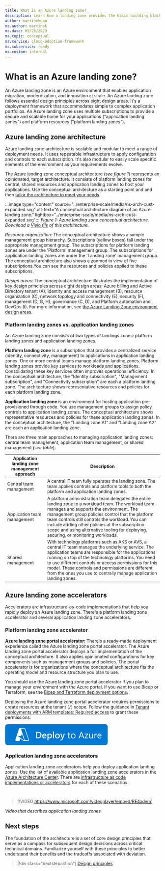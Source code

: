 ```yaml
---
title: What is an Azure landing zone?
description: Learn how a landing zone provides the basic building block of any cloud adoption environment.
author: martinekuan
ms.author: martinek
ms.date: 05/26/2023
ms.topic: conceptual
ms.service: cloud-adoption-framework
ms.subservice: ready
ms.custom: internal
---
```


# What is an Azure landing zone?

An Azure landing zone is an Azure environment that enables application migration, modernization, and innovation at scale. An Azure landing zone follows essential design principles across eight design areas. It's a deployment framework that accommodates simple to complex application portfolios. An Azure landing zone uses multiple subscriptions to provide a secure and scalable home for your applications ("application landing zones") and platform resources ("platform landing zones").

## Azure landing zone architecture

Azure landing zone architecture is scalable and modular to meet a range of deployment needs. It uses repeatable infrastructure to apply configuration and controls to each subscription. It's also modular to easily scale specific elements of the environment as your requirements evolve.

The Azure landing zone conceptual architecture (*see figure 1*) represents an opinionated, target architecture. It consists of platform landing zones for central, shared resources and application landing zones to host your applications. Use the conceptual architecture as a starting point and and then [tailor the architecture to meet your needs](./tailoring-alz.md).

:::image type="content" source="../enterprise-scale/media/ns-arch-cust-expanded.svg" alt-text="A conceptual architecture diagram of an Azure landing zone." lightbox="../enterprise-scale/media/ns-arch-cust-expanded.svg":::
*Figure 1: Azure landing zone conceptual architecture. Download a [Visio file](https://raw.githubusercontent.com/microsoft/CloudAdoptionFramework/master/ready/enterprise-scale-architecture.vsdx) of this architecture.*

*Resource organization:* The conceptual architecture shows a sample management group hierarchy. Subscriptions (yellow boxes) fall under the appropriate management group. The subscriptions for platform landing zones are under the 'Platform' management group. The subscriptions for application landing zones are under the 'Landing zone' management group. The conceptual architecture also shows a zoomed in view of five subscriptions.You can see the resources and policies applied to these subscriptions.

*Design areas:* The conceptual architecture illustrates the implementation of key design principles across eight design areas: Azure billing and Active Directory tenant (A), identity and access management (B), resource organization (C), network topology and connectivity (E), security (F), management (D, G, H), governance (C, D), and Platform automation and DevOps (I). For more information, see [the Azure Landing Zone environment design areas](./design-areas.md#environment-design-areas).

### Platform landing zones vs. application landing zones

An Azure landing zone consists of two types of landings zones: platform landing zones and application landing zones.

**Platform landing zone** is a subscription that provides a centralized service (identity, connectivity, management) to applications in application landing zones. One or more central teams manage platform landing zones. Platform landing zones provide key services to workloads and applications. Consolidating these key services often improves operational efficiency. In the conceptual architecture, the "Identity subscription", "Management subscription", and "Connectivity subscription" are each a platform landing zone. The architecture shows representative resources and policies for each platform landing zone.

**Application landing zone** is an environment for hosting application pre-provisioned through code. You use management groups to assign policy controls to application landing zones. The conceptual architecture shows representative resources and policies for these application landing zones. In the conceptual architecture, the "Landing zone A1" and "Landing zone A2" are each an application landing zone.

There are three main approaches to managing application landing zones: central team management, application team management, or shared management (*see table*).

| Application landing zone management approach | Description |
| --- | --- |
| Central team management | A central IT team fully operates the landing zone. The team applies controls and platform tools to both the platform and application landing zones.
| Application team management | A platform administration team delegates the entire landing zone to a workload team. The workload team manages and supports the environment. The management group policies control that the platform team controls still controls the workload. You can include adding other policies at the subscription scope and using alternative tooling for deploying, securing, or monitoring workloads.|
| Shared management | With technology platforms such as AKS or AVS, a central IT team manages the underlying service. The application teams are responsible for the applications running on top of the technology platforms. You need to use different controls or access permissions for this model. These controls and permissions are different from the ones you use to centrally manage application landing zones.  

## Azure landing zone accelerators

Accelerators are infrastructure-as-code implementations that help you rapidly deploy an Azure landing zone. There's a platform landing zone accelerator and several application landing zone accelerators.

### Platform landing zone accelerator

**Azure landing zone portal accelerator:** There's a ready-made deployment experience called the Azure landing zone portal accelerator. The Azure landing zone portal accelerator deploys a full implementation of the conceptual architecture. It also applies opinionated configurations for key components such as management groups and policies. The portal accelerator is for organizations where the conceptual architecture fits the operating model and resource structure you plan to use.

You should use the Azure landing zone portal accelerator if you plan to manage your environment with the Azure portal. If you want to use Bicep or Terraform, see the [Bicep and Terraform deployment options](/azure/architecture/landing-zones/landing-zone-deploy#platform).

Deploying the Azure landing zone portal accelerator requires permissions to create resources at the tenant (`/`) scope. Follow the guidance in [Tenant deployments with ARM templates: Required access](/azure/azure-resource-manager/templates/deploy-to-tenant?tabs=azure-powershell#required-access) to grant these permissions.

[![`DTA-Button-ALZ`](https://raw.githubusercontent.com/Azure/azure-quickstart-templates/master/1-CONTRIBUTION-GUIDE/images/deploytoazure.svg?sanitize=true)](https://aka.ms/caf/ready/accelerator)

### Application landing zone accelerators

Application landing zone accelerators help you deploy application landing zones. Use the list of available application landing zone accelerators in the [Azure Architecture Center](/azure/architecture/landing-zones/landing-zone-deploy). There are [infrastructure as code implementations or accelerators](/azure/architecture/landing-zones/landing-zone-deploy#application) for each of these scenarios.

<!-- markdownlint-disable MD034 -->

<br/>

> [!VIDEO https://www.microsoft.com/videoplayer/embed/RE4xdvm]

<!-- markdownlint-enable MD034 -->
*Video that describes application landing zones*

## Next steps

The foundation of the architecture is a set of core design principles that serve as a compass for subsequent design decisions across critical technical domains. Familiarize yourself with these principles to better understand their benefits and the tradeoffs associated with deviation.

> [!div class="nextstepaction"]
> [Design principles](./design-principles.md)
